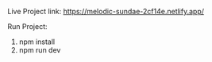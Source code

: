 Live Project link: https://melodic-sundae-2cf14e.netlify.app/


Run Project:

1. npm install
2. npm run dev
